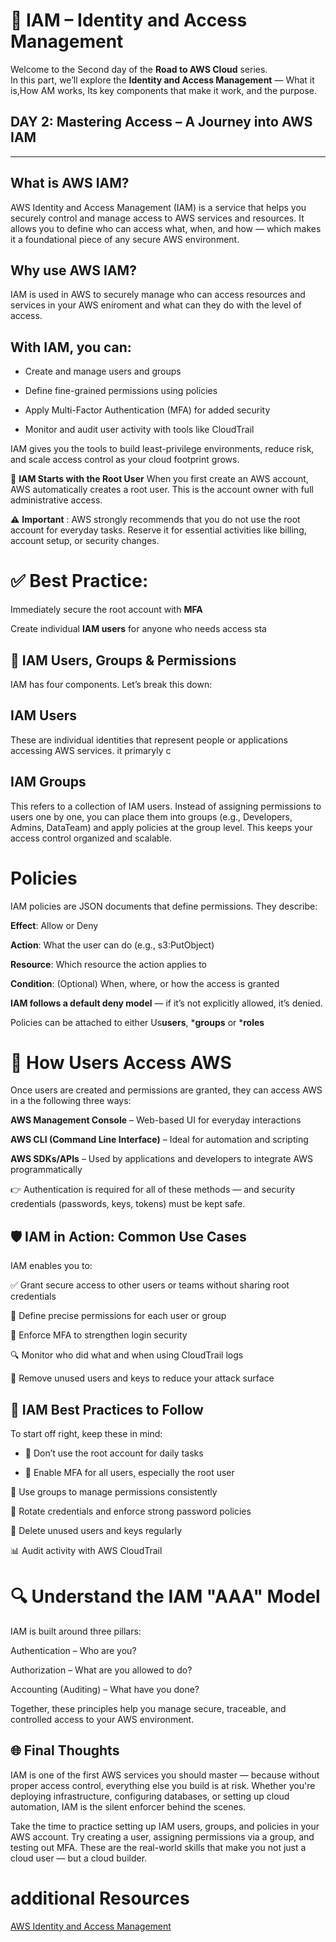 # 🔐 IAM – Identity and Access Management

Welcome to the Second day of the **Road to AWS Cloud** series.  
In this part, we’ll explore the **Identity and Access Management** — What it is,How AM works, Its key components that make it work, and the purpose.

## DAY 2: Mastering Access – A Journey into AWS IAM


---

## What is AWS IAM?
AWS Identity and Access Management (IAM) is a service that helps you securely control and manage access to AWS services and resources. It allows you to define who can access what, when, and how — which makes it a foundational piece of any secure AWS environment.

## Why use  AWS IAM?
IAM is used in AWS to securely manage who can access resources and services in your AWS eniroment and what can they do with the level of access.

## With IAM, you can: 

* Create and manage users and groups

* Define fine-grained permissions using policies

* Apply Multi-Factor Authentication (MFA) for added security

* Monitor and audit user activity with tools like CloudTrail

IAM gives you the tools to build least-privilege environments, reduce risk, and scale access control as your cloud footprint grows.

🧭 **IAM Starts with the Root User**
When you first create an AWS account, AWS automatically creates a root user. This is the account owner with full administrative access.

**⚠️**  **Important** : AWS strongly recommends that you do not use the root account for everyday tasks. Reserve it for essential activities like billing, account setup, or security changes.

# ✅ Best Practice:
Immediately secure the root account with **MFA**

Create individual **IAM users** for anyone who needs access
 sta
## 👥 IAM Users, Groups & Permissions
IAM has four components. Let’s break this down:

## IAM Users
These are individual identities that represent people or applications accessing AWS services. it primaryly c

## IAM Groups
This refers to a collection of IAM users.
Instead of assigning permissions to users one by one, you can place them into groups (e.g., Developers, Admins, DataTeam) and apply policies at the group level.
This keeps your access control organized and scalable.

# Policies
IAM policies are JSON documents that define permissions. They describe:

**Effect**: Allow or Deny

**Action**: What the user can do (e.g., s3:PutObject)

**Resource**: Which resource the action applies to

**Condition**: (Optional) When, where, or how the access is granted

**IAM follows a default deny model** — if it’s not explicitly allowed, it’s denied.

Policies can be attached to either Us**users**, ***groups** or ***roles**

# 🔑 How Users Access AWS
Once users are created and permissions are granted, they can access AWS in a the following three ways:

**AWS Management Console** – Web-based UI for everyday interactions

**AWS CLI (Command Line Interface)** – Ideal for automation and scripting

**AWS SDKs/APIs** – Used by applications and developers to integrate AWS programmatically

👉 Authentication is required for all of these methods — and security credentials (passwords, keys, tokens) must be kept safe.

## 🛡 IAM in Action: Common Use Cases
IAM enables you to:

✅ Grant secure access to other users or teams without sharing root credentials

📜 Define precise permissions for each user or group

🔐 Enforce MFA to strengthen login security

🔍 Monitor who did what and when using CloudTrail logs

🧼 Remove unused users and keys to reduce your attack surface

## 🧠 IAM Best Practices to Follow
To start off right, keep these in mind:

* 🚫 Don’t use the root account for daily tasks

* 🔐 Enable MFA for all users, especially the root user

👥 Use groups to manage permissions consistently

🔁 Rotate credentials and enforce strong password policies

🧹 Delete unused users and keys regularly

📊 Audit activity with AWS CloudTrail

# 🔍 Understand the IAM "AAA" Model
IAM is built around three pillars:

Authentication – Who are you?

Authorization – What are you allowed to do?

Accounting (Auditing) – What have you done?

Together, these principles help you manage secure, traceable, and controlled access to your AWS environment.

## 🌐 Final Thoughts
IAM is one of the first AWS services you should master — because without proper access control, everything else you build is at risk. Whether you're deploying infrastructure, configuring databases, or setting up cloud automation, IAM is the silent enforcer behind the scenes.

Take the time to practice setting up IAM users, groups, and policies in your AWS account. Try creating a user, assigning permissions via a group, and testing out MFA. These are the real-world skills that make you not just a cloud user — but a cloud builder.


#  additional Resources

[AWS Identity and Access Management](https://docs.aws.amazon.com/IAM/latest/UserGuide/id_groups.html)


